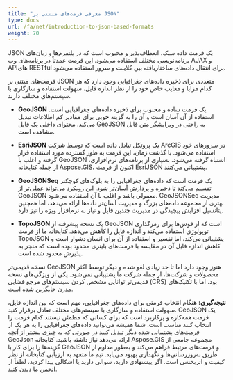 ```yaml
---
title: "معرفی فرمت‌های مبتنی بر JSON"
type: docs
url: /fa/net/introduction-to-json-based-formats
weight: 70
---
```


JSON یک فرمت داده سبک، انعطاف‌پذیر و محبوب است که در پلتفرم‌ها و زبان‌های برنامه‌نویسی مختلف استفاده می‌شود. این فرمت عمدتاً در برنامه‌های وب AJAX و APIهای RESTful برای انتقال داده‌های ساختاریافته بین کلاینت و سرور استفاده می‌شود.

فرمت‌های مبتنی بر JSON متعددی برای ذخیره داده‌های جغرافیایی وجود دارد که هر کدام مزایا و معایب خاص خود را از نظر اندازه فایل، سهولت استفاده و سازگاری با سیستم‌های مختلف دارند.

- **GeoJSON** یک فرمت ساده و محبوب برای ذخیره داده‌های جغرافیایی است. استفاده از آن آسان است و آن را به گزینه خوبی برای مقادیر کم اطلاعات تبدیل می‌کند. محتوای داخلی یک فایل GeoJSON به راحتی در ویرایشگر متن قابل مشاهده است.

- **EsriJSON** یک پروتکل تبادل داده است که توسط شرکت ArcGIS در سرورهای خود استفاده می‌شود. با گذشت زمان، این فرمت به طور گسترده مورد استفاده قرار گرفته و اغلب با GeoJSON اشتباه گرفته می‌شود. بسیاری از برنامه‌های نرم‌افزاری، از جمله کتابخانه Aspose.GIS، اکنون از فرمت EsriJSON پشتیبانی می‌کنند.

- **GeoJSONSeq** یک فرمت است که داده‌های جغرافیایی را به بلوک‌های کوچکتر تقسیم می‌کند تا ذخیره و پردازش آسان‌تر شود. این رویکرد می‌تواند عملی‌تر از GeoJSON معمولی باشد و اغلب با آن استفاده می‌شود. GeoJSONSeq مدیریت بهتری از مجموعه داده‌های بزرگ و مدیریت آسان‌تر داده‌ها ارائه می‌دهد، اما همچنین پتانسیل افزایش پیچیدگی در مدیریت چندین فایل و نیاز به نرم‌افزار ویژه را نیز دارد.

- **TopoJSON** یک نسخه پیشرفته از GeoJSON است که از قوس‌ها برای رمزگذاری توپولوژی استفاده می‌کند و اندازه فایل را کاهش می‌دهد. کتابخانه ما از فرمت TopoJSON پشتیبانی می‌کند، اما تفسیر و استفاده از آن برای انسان دشوار است و کاهش اندازه فایل آن در مقایسه با فرمت‌های باینری محدود بوده است که منجر به پذیرش محدود شده است.

نسخه قدیمی‌تر GeoJSON هنوز وجود دارد اما تا حد زیادی لغو شده و دیگر توسط اکثر محصولات و شرکت‌ها، از جمله شرکت ما پشتیبانی نمی‌شود. یکی از ویژگی‌های نسخه قدیمی‌تر توانایی مشخص کردن سیستم‌های مرجع فضایی (CRS) بود، اما با تکنیک‌های مدرن جایگزین شده است.

**نتیجه‌گیری:**
هنگام انتخاب فرمتی برای داده‌های جغرافیایی، مهم است که بین اندازه فایل، سهولت استفاده و سازگاری با سیستم‌های مختلف تعادل برقرار کنید. GeoJSON یک فرمت همه‌کاره و پرکاربرد است که برای کسانی که مطمئن نیستند کدام فرمت را انتخاب کنند مناسب است. شما همیشه می‌توانید داده‌های جغرافیایی را به هر یک از فرمت‌های پشتیبانی شده دیگر تبدیل کنید در صورتی که به چیزی بیشتر از آنچه GeoJson ارائه می‌دهد نیاز داشته باشید. کتابخانه Aspose.GIS مجموعه جامعی از گزینه‌ها را برای کار با GeoJSON و فرمت‌های مرتبط فراهم می‌کند و به‌طور مداوم از طریق به‌روزرسانی‌ها و نگهداری بهبود می‌یابد. تیم ما متعهد به ارزیابی کتابخانه از نظر کیفیت و اثربخشی است. اگر پیشنهادی دارید، سوالی دارید یا اشکالی پیدا کردید، لطفاً از [انجمن](https://forum.aspose.com/c/gis/33) ما دیدن کنید.
